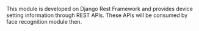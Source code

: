 This module is developed on Django Rest Framework and provides device setting information through REST APIs. These APIs will be consumed by face recognition module then.